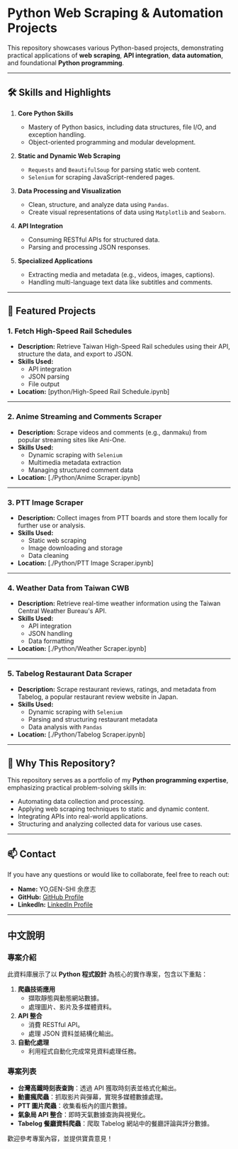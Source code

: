 # Python Web Scraping & Automation Projects

This repository showcases various Python-based projects, demonstrating practical applications of **web scraping**, **API integration**, **data automation**, and foundational **Python programming**.

---

## 🛠️ Skills and Highlights

1. **Core Python Skills**
   - Mastery of Python basics, including data structures, file I/O, and exception handling.
   - Object-oriented programming and modular development.
   
2. **Static and Dynamic Web Scraping**
   - `Requests` and `BeautifulSoup` for parsing static web content.
   - `Selenium` for scraping JavaScript-rendered pages.

3. **Data Processing and Visualization**
   - Clean, structure, and analyze data using `Pandas`.
   - Create visual representations of data using `Matplotlib` and `Seaborn`.

4. **API Integration**
   - Consuming RESTful APIs for structured data.
   - Parsing and processing JSON responses.

5. **Specialized Applications**
   - Extracting media and metadata (e.g., videos, images, captions).
   - Handling multi-language text data like subtitles and comments.

---

## 📂 Featured Projects

### **1. Fetch High-Speed Rail Schedules**
- **Description:** Retrieve Taiwan High-Speed Rail schedules using their API, structure the data, and export to JSON.
- **Skills Used:**
  - API integration
  - JSON parsing
  - File output
- **Location:** [python/High-Speed Rail Schedule.ipynb]

---

### **2. Anime Streaming and Comments Scraper**
- **Description:** Scrape videos and comments (e.g., danmaku) from popular streaming sites like Ani-One.
- **Skills Used:**
  - Dynamic scraping with `Selenium`
  - Multimedia metadata extraction
  - Managing structured comment data
- **Location:** [./Python/Anime Scraper.ipynb]

---

### **3. PTT Image Scraper**
- **Description:** Collect images from PTT boards and store them locally for further use or analysis.
- **Skills Used:**
  - Static web scraping
  - Image downloading and storage
  - Data cleaning
- **Location:** [./Python/PTT Image Scraper.ipynb]
---

### **4. Weather Data from Taiwan CWB**
- **Description:** Retrieve real-time weather information using the Taiwan Central Weather Bureau's API.
- **Skills Used:**
  - API integration
  - JSON handling
  - Data formatting
- **Location:** [./Python/Weather Scraper.ipynb]
---

### **5. Tabelog Restaurant Data Scraper**
- **Description:** Scrape restaurant reviews, ratings, and metadata from Tabelog, a popular restaurant review website in Japan.
- **Skills Used:**
  - Dynamic scraping with `Selenium`
  - Parsing and structuring restaurant metadata
  - Data analysis with `Pandas`
- **Location:** [./Python/Tabelog Scraper.ipynb]
---

## 🌟 Why This Repository?
This repository serves as a portfolio of my **Python programming expertise**, emphasizing practical problem-solving skills in:
- Automating data collection and processing.
- Applying web scraping techniques to static and dynamic content.
- Integrating APIs into real-world applications.
- Structuring and analyzing collected data for various use cases.

---

## 📫 Contact
If you have any questions or would like to collaborate, feel free to reach out:
- **Name:** YO,GEN-SHI 余彦志
- **GitHub:** [GitHub Profile](https://github.com/Dayuian)
- **LinkedIn:** [LinkedIn Profile](https://linkedin.com/in/YUHRTM)

---

## 中文說明

### 專案介紹
此資料庫展示了以 **Python 程式設計** 為核心的實作專案，包含以下重點：
1. **爬蟲技術應用**
    - 擷取靜態與動態網站數據。
    - 處理圖片、影片及多媒體資料。
2. **API 整合**
    - 消費 RESTful API。
    - 處理 JSON 資料並結構化輸出。
3. **自動化處理**
    - 利用程式自動化完成常見資料處理任務。

### 專案列表
- **台灣高鐵時刻表查詢**：透過 API 獲取時刻表並格式化輸出。
- **動畫瘋爬蟲**：抓取影片與彈幕，實現多媒體數據處理。
- **PTT 圖片爬蟲**：收集看板內的圖片數據。
- **氣象局 API 整合**：即時天氣數據查詢與視覺化。
- **Tabelog 餐廳資料爬蟲**：爬取 Tabelog 網站中的餐廳評論與評分數據。

歡迎參考專案內容，並提供寶貴意見！
